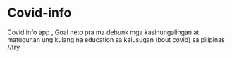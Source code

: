 # Covid-info
Covid info app , Goal neto pra ma debunk mga kasinungalingan at matugunan ung kulang na education sa kalusugan (bout covid) sa pilipinas 
//try